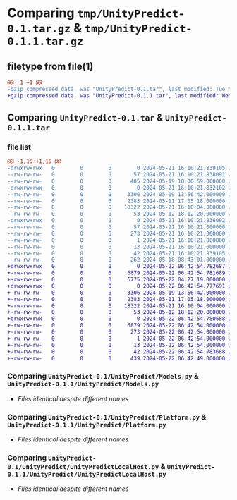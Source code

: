 # Comparing `tmp/UnityPredict-0.1.tar.gz` & `tmp/UnityPredict-0.1.1.tar.gz`

## filetype from file(1)

```diff
@@ -1 +1 @@
-gzip compressed data, was "UnityPredict-0.1.tar", last modified: Tue May 21 16:10:21 2024, max compression
+gzip compressed data, was "UnityPredict-0.1.1.tar", last modified: Wed May 22 06:42:54 2024, max compression
```

## Comparing `UnityPredict-0.1.tar` & `UnityPredict-0.1.1.tar`

### file list

```diff
@@ -1,15 +1,15 @@
-drwxrwxrwx   0        0        0        0 2024-05-21 16:10:21.839105 UnityPredict-0.1/
--rw-rw-rw-   0        0        0       57 2024-05-21 16:10:21.838091 UnityPredict-0.1/PKG-INFO
--rw-rw-rw-   0        0        0      485 2024-05-19 18:00:59.000000 UnityPredict-0.1/README.md
-drwxrwxrwx   0        0        0        0 2024-05-21 16:10:21.832102 UnityPredict-0.1/UnityPredict/
--rw-rw-rw-   0        0        0     3306 2024-05-19 13:56:42.000000 UnityPredict-0.1/UnityPredict/Models.py
--rw-rw-rw-   0        0        0     2383 2024-05-11 17:05:18.000000 UnityPredict-0.1/UnityPredict/Platform.py
--rw-rw-rw-   0        0        0    18322 2024-05-21 16:10:04.000000 UnityPredict-0.1/UnityPredict/UnityPredictLocalHost.py
--rw-rw-rw-   0        0        0       53 2024-05-12 18:12:20.000000 UnityPredict-0.1/UnityPredict/__init__.py
-drwxrwxrwx   0        0        0        0 2024-05-21 16:10:21.836092 UnityPredict-0.1/UnityPredict.egg-info/
--rw-rw-rw-   0        0        0       57 2024-05-21 16:10:21.000000 UnityPredict-0.1/UnityPredict.egg-info/PKG-INFO
--rw-rw-rw-   0        0        0      273 2024-05-21 16:10:21.000000 UnityPredict-0.1/UnityPredict.egg-info/SOURCES.txt
--rw-rw-rw-   0        0        0        1 2024-05-21 16:10:21.000000 UnityPredict-0.1/UnityPredict.egg-info/dependency_links.txt
--rw-rw-rw-   0        0        0       13 2024-05-21 16:10:21.000000 UnityPredict-0.1/UnityPredict.egg-info/top_level.txt
--rw-rw-rw-   0        0        0       42 2024-05-21 16:10:21.839105 UnityPredict-0.1/setup.cfg
--rw-rw-rw-   0        0        0      262 2024-05-18 08:43:01.000000 UnityPredict-0.1/setup.py
+drwxrwxrwx   0        0        0        0 2024-05-22 06:42:54.782687 UnityPredict-0.1.1/
+-rw-rw-rw-   0        0        0     6879 2024-05-22 06:42:54.781689 UnityPredict-0.1.1/PKG-INFO
+-rw-rw-rw-   0        0        0     6775 2024-05-22 04:27:19.000000 UnityPredict-0.1.1/README.md
+drwxrwxrwx   0        0        0        0 2024-05-22 06:42:54.777691 UnityPredict-0.1.1/UnityPredict/
+-rw-rw-rw-   0        0        0     3306 2024-05-19 13:56:42.000000 UnityPredict-0.1.1/UnityPredict/Models.py
+-rw-rw-rw-   0        0        0     2383 2024-05-11 17:05:18.000000 UnityPredict-0.1.1/UnityPredict/Platform.py
+-rw-rw-rw-   0        0        0    18322 2024-05-21 16:10:04.000000 UnityPredict-0.1.1/UnityPredict/UnityPredictLocalHost.py
+-rw-rw-rw-   0        0        0       53 2024-05-12 18:12:20.000000 UnityPredict-0.1.1/UnityPredict/__init__.py
+drwxrwxrwx   0        0        0        0 2024-05-22 06:42:54.780688 UnityPredict-0.1.1/UnityPredict.egg-info/
+-rw-rw-rw-   0        0        0     6879 2024-05-22 06:42:54.000000 UnityPredict-0.1.1/UnityPredict.egg-info/PKG-INFO
+-rw-rw-rw-   0        0        0      273 2024-05-22 06:42:54.000000 UnityPredict-0.1.1/UnityPredict.egg-info/SOURCES.txt
+-rw-rw-rw-   0        0        0        1 2024-05-22 06:42:54.000000 UnityPredict-0.1.1/UnityPredict.egg-info/dependency_links.txt
+-rw-rw-rw-   0        0        0       13 2024-05-22 06:42:54.000000 UnityPredict-0.1.1/UnityPredict.egg-info/top_level.txt
+-rw-rw-rw-   0        0        0       42 2024-05-22 06:42:54.783688 UnityPredict-0.1.1/setup.cfg
+-rw-rw-rw-   0        0        0      439 2024-05-22 06:42:49.000000 UnityPredict-0.1.1/setup.py
```

### Comparing `UnityPredict-0.1/UnityPredict/Models.py` & `UnityPredict-0.1.1/UnityPredict/Models.py`

 * *Files identical despite different names*

### Comparing `UnityPredict-0.1/UnityPredict/Platform.py` & `UnityPredict-0.1.1/UnityPredict/Platform.py`

 * *Files identical despite different names*

### Comparing `UnityPredict-0.1/UnityPredict/UnityPredictLocalHost.py` & `UnityPredict-0.1.1/UnityPredict/UnityPredictLocalHost.py`

 * *Files identical despite different names*

